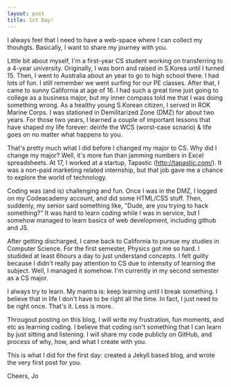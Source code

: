 ```yaml
---
layout: post
title: 1st Day!
---
```


I always feel that I need to have a web-space where I can collect my thouhgts. Basically, I want to share my journey with you. 

Little bit about myself, I'm a first-year CS student working on transferring to a 4-year university. Originally, I was born and raised in S.Korea until I turned 15. Then, I went to Australia about an year to go to high school there. I had lots of fun. I still remember we went surfing for our PE classes. After that, I came to sunny California at age of 16. I had such a great time just going to college as a business major, but my inner compass told me that I was doing something wrong. As a healthy young S.Korean citizen, I served in ROK Marine Corps. I was stationed in Demilitarized Zone (DMZ) for about two years. For those two years, I learned a couple of important lessons that have shaped my life forever: deinfe the WCS (worst-case scnario) & life goes on no matter what happens to you. 

That's pretty much what I did before I changed my major to CS. Why did I change my major? Well, it's more fun than jamming numbers in Excel spreadsheets. At 17, I worked at a startup, Tapastic (http://tapastic.com/). It was a non-paid marketing related internship, but that job gave me a chance to explore the world of technology. 

Coding was (and is) challenging and fun. Once I was in the DMZ, I logged on my Codeacademy account, and did some HTML/CSS stuff. Then, suddenly, my senior said something like, "Dude, are you trying to hack something?" It was hard to learn coding while I was in service, but I somehow managed to learn basics of web development, including github and JS. 

After getting discharged, I came back to California to pursue my studies in Computer Science. For the first semester, Physics got me so hard. I studided at least 6hours a day to just understand concepts. I felt guilty because I didn't really pay attention to CS due to intensity of learning the subject. Well, I managed it somehow. I'm currently in my second semester as a CS major. 

I always try to learn. My mantra is: keep learning until I break something. I believe that in life I don't have to be right all the time. In fact, I just need to be right once. That's it. Less is more. 

Througout posting on this blog, I will write my frustration, fun moments, and etc as learning coding. I believe that coding isn't something that I can learn by just sitting and listening. I will share my code publicly on GitHub, and process of why, how, and what I create with you. 

This is what I did for the first day: created a Jekyll based blog, and wrote the very first post for you. 

Cheers,
Jo

